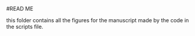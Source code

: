#READ ME 

this folder contains all the figures for the manuscript made by the code 
in the scripts file. 